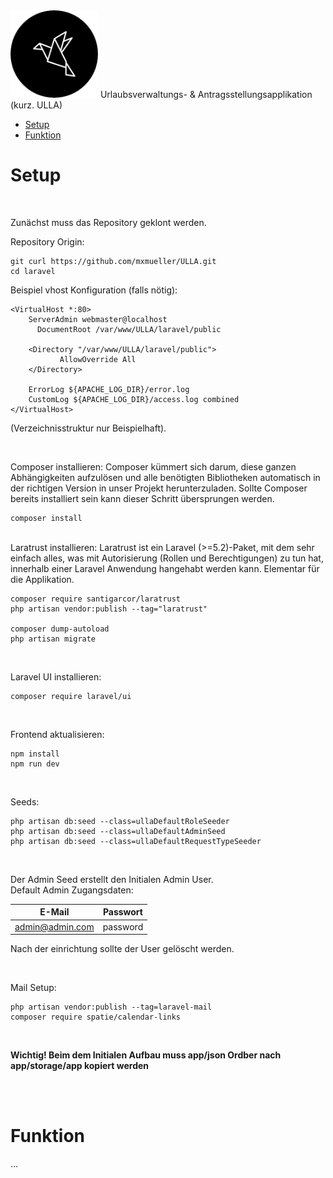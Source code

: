 <img  width="140" src="https://github.com/mxmueller/ULLA/blob/main/laravel/public/brand/logo_round_black.png">
Urlaubsverwaltungs- &amp; Antragsstellungsapplikation (kurz. ULLA)

 <br>

- [Setup](#Setup)
- [Funktion](#Funktion)


# Setup
<br>

Zunächst muss das Repository geklont werden.

Repository Origin:
```
git curl https://github.com/mxmueller/ULLA.git
cd laravel
```
Beispiel vhost Konfiguration (falls nötig):
```
<VirtualHost *:80>
    ServerAdmin webmaster@localhost
      DocumentRoot /var/www/ULLA/laravel/public

    <Directory "/var/www/ULLA/laravel/public">
           AllowOverride All
    </Directory>

    ErrorLog ${APACHE_LOG_DIR}/error.log
    CustomLog ${APACHE_LOG_DIR}/access.log combined
</VirtualHost>
```
(Verzeichnisstruktur nur Beispielhaft).

<br>

Composer installieren:
Composer kümmert sich darum, diese ganzen Abhängigkeiten aufzulösen und alle benötigten Bibliotheken automatisch in der richtigen Version in unser Projekt herunterzuladen.
Sollte Composer bereits installiert sein kann dieser Schritt übersprungen werden.

```
composer install
```

<br>
Laratrust installieren:
Laratrust ist ein Laravel (>=5.2)-Paket, mit dem sehr einfach alles, was mit Autorisierung (Rollen und Berechtigungen) zu tun hat, innerhalb einer Laravel Anwendung hangehabt werden kann. Elementar für die Applikation.


```
composer require santigarcor/laratrust
php artisan vendor:publish --tag="laratrust"

composer dump-autoload
php artisan migrate
```

<br>

Laravel UI installieren:

```
composer require laravel/ui
```

<br>

Frontend aktualisieren:

```
npm install
npm run dev
```

<br>

Seeds:

```
php artisan db:seed --class=ullaDefaultRoleSeeder
php artisan db:seed --class=ullaDefaultAdminSeed
php artisan db:seed --class=ullaDefaultRequestTypeSeeder
```

<br>

Der Admin Seed erstellt den Initialen Admin User. <br>
Default Admin Zugangsdaten:

| E-Mail         | Passwort      | 
| ---------------|:-------------:| 
| admin@admin.com| password      |

Nach der einrichtung sollte der User gelöscht werden.

<br>

Mail Setup:

```
php artisan vendor:publish --tag=laravel-mail
composer require spatie/calendar-links
```

<br>

__Wichtig!
Beim dem Initialen Aufbau muss app/json Ordber nach app/storage/app kopiert werden__

<br>
<br>

# Funktion

...
